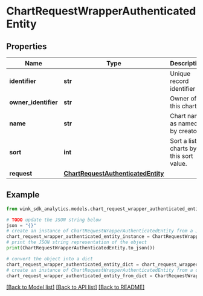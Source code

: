 # ChartRequestWrapperAuthenticatedEntity


## Properties

Name | Type | Description | Notes
------------ | ------------- | ------------- | -------------
**identifier** | **str** | Unique record identifier | 
**owner_identifier** | **str** | Owner of this chart | 
**name** | **str** | Chart name as named by creator | 
**sort** | **int** | Sort a list of charts by this sort value. | [optional] [default to -1]
**request** | [**ChartRequestAuthenticatedEntity**](ChartRequestAuthenticatedEntity.md) |  | 

## Example

```python
from wink_sdk_analytics.models.chart_request_wrapper_authenticated_entity import ChartRequestWrapperAuthenticatedEntity

# TODO update the JSON string below
json = "{}"
# create an instance of ChartRequestWrapperAuthenticatedEntity from a JSON string
chart_request_wrapper_authenticated_entity_instance = ChartRequestWrapperAuthenticatedEntity.from_json(json)
# print the JSON string representation of the object
print(ChartRequestWrapperAuthenticatedEntity.to_json())

# convert the object into a dict
chart_request_wrapper_authenticated_entity_dict = chart_request_wrapper_authenticated_entity_instance.to_dict()
# create an instance of ChartRequestWrapperAuthenticatedEntity from a dict
chart_request_wrapper_authenticated_entity_from_dict = ChartRequestWrapperAuthenticatedEntity.from_dict(chart_request_wrapper_authenticated_entity_dict)
```
[[Back to Model list]](../README.md#documentation-for-models) [[Back to API list]](../README.md#documentation-for-api-endpoints) [[Back to README]](../README.md)


